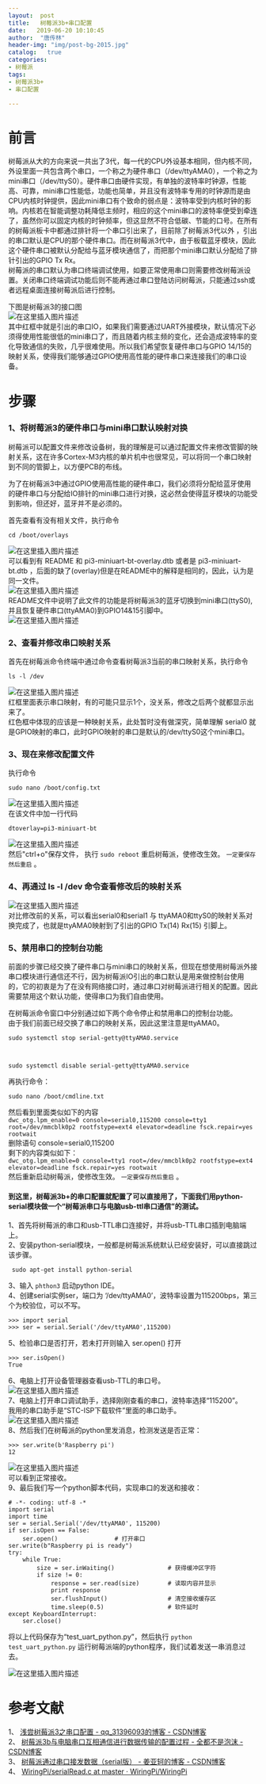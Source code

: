 ```yaml
---
layout:  post
title:   树莓派3b+串口配置
date:   2019-06-20 10:10:45
author:  "唐传林"
header-img: "img/post-bg-2015.jpg"
catalog:   true
categories:
- 树莓派                                                                    
tags:
- 树莓派3b+
- 串口配置

---
```

#  前言

树莓派从大的方向来说一共出了3代，每一代的CPU外设基本相同，但内核不同，外设里面一共包含两个串口，一个称之为硬件串口（/dev/ttyAMA0），一个称之为mini串口（/dev/ttyS0）。硬件串口由硬件实现，有单独的波特率时钟源，性能高、可靠，mini串口性能低，功能也简单，并且没有波特率专用的时钟源而是由CPU内核时钟提供，因此mini串口有个致命的弱点是：波特率受到内核时钟的影响。内核若在智能调整功耗降低主频时，相应的这个mini串口的波特率便受到牵连了，虽然你可以固定内核的时钟频率，但这显然不符合低碳、节能的口号。在所有的树莓派板卡中都通过排针将一个串口引出来了，目前除了树莓派3代以外
，引出的串口默认是CPU的那个硬件串口。而在树莓派3代中，由于板载蓝牙模块，因此这个硬件串口被默认分配给与蓝牙模块通信了，而把那个mini串口默认分配给了排针引出的GPIO
Tx Rx。  
树莓派的串口默认为串口终端调试使用，如要正常使用串口则需要修改树莓派设置。关闭串口终端调试功能后则不能再通过串口登陆访问树莓派，只能通过ssh或者远程桌面连接树莓派后进行控制。

下图是树莓派3的接口图  
![在这里插入图片描述](http://img-blog.csdnimg.cn/20190619210730334.png?x-oss-process=image/watermark,type_ZmFuZ3poZW5naGVpdGk,shadow_10,text_aHR0cHM6Ly9uaWNrdGNsLmJsb2cuY3Nkbi5uZXQ=,size_16,color_FFFFFF,t_70)  
其中红框中就是引出的串口IO，如果我们需要通过UART外接模块，默认情况下必须得使用性能很低的mini串口了，而且随着内核主频的变化，还会造成波特率的变化导致通信的失败，几乎很难使用。所以我们希望恢复硬件串口与GPIO
14/15的映射关系，使得我们能够通过GPIO使用高性能的硬件串口来连接我们的串口设备。

#  步骤

###  1、将树莓派3的硬件串口与mini串口默认映射对换

树莓派可以配置文件来修改设备树，我的理解是可以通过配置文件来修改管脚的映射关系，这在许多Cortex-M3内核的单片机中也很常见，可以将同一个串口映射到不同的管脚上，以方便PCB的布线。

为了在树莓派3中通过GPIO使用高性能的硬件串口，我们必须将分配给蓝牙使用的硬件串口与分配给IO排针的mini串口进行对换，这必然会使得蓝牙模块的功能受到影响，但还好，蓝牙并不是必须的。

首先查看有没有相关文件，执行命令

    
    
    cd /boot/overlays
    

![在这里插入图片描述](http://img-blog.csdnimg.cn/2019061921225323.jpg)  
可以看到有 README 和 pi3-miniuart-bt-overlay.dtb 或者是 pi3-miniuart-bt.dtb
，后面的缺了(overlay)但是在README中的解释是相同的，因此，认为是同一文件。  
![在这里插入图片描述](http://img-blog.csdnimg.cn/2019061921193164.jpg?x-oss-process=image/watermark,type_ZmFuZ3poZW5naGVpdGk,shadow_10,text_aHR0cHM6Ly9uaWNrdGNsLmJsb2cuY3Nkbi5uZXQ=,size_16,color_FFFFFF,t_70)  
README文件中说明了此文件的功能是将树莓派3的蓝牙切换到mini串口(ttyS0),并且恢复硬件串口(ttyAMA0)到GPIO14&15引脚中。  
![在这里插入图片描述](http://img-blog.csdnimg.cn/20190619212048580.png?x-oss-process=image/watermark,type_ZmFuZ3poZW5naGVpdGk,shadow_10,text_aHR0cHM6Ly9uaWNrdGNsLmJsb2cuY3Nkbi5uZXQ=,size_16,color_FFFFFF,t_70)

###  2、查看并修改串口映射关系

首先在树莓派命令终端中通过命令查看树莓派3当前的串口映射关系，执行命令

    
    
    ls -l /dev
    

![在这里插入图片描述](http://img-blog.csdnimg.cn/20190619212348278.png?x-oss-process=image/watermark,type_ZmFuZ3poZW5naGVpdGk,shadow_10,text_aHR0cHM6Ly9uaWNrdGNsLmJsb2cuY3Nkbi5uZXQ=,size_16,color_FFFFFF,t_70)  
红框里面表示串口映射，有的可能只显示1个，没关系，修改之后两个就都显示出来了。  
红色框中体现的应该是一种映射关系，此处暂时没有做深究，简单理解 serial0
就是GPIO映射的串口，此时GPIO映射的串口是默认的/dev/ttyS0这个mini串口。

###  3、现在来修改配置文件

执行命令

    
    
    sudo nano /boot/config.txt
    

![在这里插入图片描述](http://img-blog.csdnimg.cn/20190619212857719.jpg)  
在该文件中加一行代码

    
    
    dtoverlay=pi3-miniuart-bt
    

![在这里插入图片描述](http://img-blog.csdnimg.cn/20190619212916730.jpg?x-oss-process=image/watermark,type_ZmFuZ3poZW5naGVpdGk,shadow_10,text_aHR0cHM6Ly9uaWNrdGNsLmJsb2cuY3Nkbi5uZXQ=,size_16,color_FFFFFF,t_70)  
然后"ctrl+o"保存文件， 执行 ` sudo reboot ` 重启树莓派，使修改生效。 ` 一定要保存然后重启 ` 。

###  4、再通过 ls -l /dev 命令查看修改后的映射关系

![在这里插入图片描述](http://img-blog.csdnimg.cn/20190619213116739.png)  
对比修改前的关系，可以看出serial0和serial1 与 ttyAMA0和ttyS0的映射关系对换完成了，也就是ttyAMA0映射到了引出的GPIO
Tx(14) Rx(15) 引脚上。

###  5、禁用串口的控制台功能

前面的步骤已经交换了硬件串口与mini串口的映射关系，但现在想使用树莓派外接串口模块进行通信还不行，因为树莓派IO引出的串口默认是用来做控制台使用的，它的初衷是为了在没有网络接口时，通过串口对树莓派进行相关的配置。因此需要禁用这个默认功能，使得串口为我们自由使用。

在树莓派命令窗口中分别通过如下两个命令停止和禁用串口的控制台功能。  
由于我们前面已经交换了串口的映射关系，因此这里注意是ttyAMA0。

    
    
    sudo systemctl stop serial-getty@ttyAMA0.service
    
    
    
    sudo systemctl disable serial-getty@ttyAMA0.service
    

再执行命令：

    
    
    sudo nano /boot/cmdline.txt
    

然后看到里面类似如下的内容  
` dwc_otg.lpm_enable=0 console=serial0,115200 console=tty1 root=/dev/mmcblk0p2
rootfstype=ext4 elevator=deadline fsck.repair=yes rootwait `  
删除语句 console=serial0,115200  
剩下的内容类似如下：  
` dwc_otg.lpm_enable=0 console=tty1 root=/dev/mmcblk0p2 rootfstype=ext4
elevator=deadline fsck.repair=yes rootwait `  
然后重新启动树莓派，使修改生效。 ` 一定要保存然后重启 ` 。

####  到这里，树莓派3b+的串口配置就配置了可以直接用了，下面我们用python-serial模块做一个“树莓派串口与电脑usb-ttl串口通信”的测试。

1、首先将树莓派的串口和usb-TTL串口连接好，并将usb-TTL串口插到电脑端上。  
2、安装python-serial模块，一般都是树莓派系统默认已经安装好，可以直接跳过该步骤。

    
    
     sudo apt-get install python-serial  
    

3、输入 ` phthon3 ` 启动python IDE。  
4、创建serial实例ser，端口为 ‘/dev/ttyAMA0’，波特率设置为115200bps，第三个为校验位，可以不写。

    
    
    >>> import serial
    >>> ser = serial.Serial('/dev/ttyAMA0',115200)
    

5、检验串口是否打开，若未打开则输入 ser.open() 打开

    
    
    >>> ser.isOpen()  
    True 
    

6、电脑上打开设备管理器查看usb-TTL的串口号。  
![在这里插入图片描述](http://img-blog.csdnimg.cn/20190619215016139.png?x-oss-process=image/watermark,type_ZmFuZ3poZW5naGVpdGk,shadow_10,text_aHR0cHM6Ly9uaWNrdGNsLmJsb2cuY3Nkbi5uZXQ=,size_16,color_FFFFFF,t_70)  
7、电脑上打开串口调试助手，选择刚刚查看的串口，波特率选择“115200”。  
我用的串口助手是“STC-ISP下载软件”里面的串口助手。  
![在这里插入图片描述](http://img-blog.csdnimg.cn/20190620094101739.png?x-oss-process=image/watermark,type_ZmFuZ3poZW5naGVpdGk,shadow_10,text_aHR0cHM6Ly9uaWNrdGNsLmJsb2cuY3Nkbi5uZXQ=,size_16,color_FFFFFF,t_70)  
8、然后我们在树莓派的python里发消息，检测发送是否正常：

    
    
    >>> ser.write(b'Raspberry pi')
    12
    

![在这里插入图片描述](http://img-blog.csdnimg.cn/2019062009452744.png?x-oss-process=image/watermark,type_ZmFuZ3poZW5naGVpdGk,shadow_10,text_aHR0cHM6Ly9uaWNrdGNsLmJsb2cuY3Nkbi5uZXQ=,size_16,color_FFFFFF,t_70)  
可以看到正常接收。  
9、最后我们写一个python脚本代码，实现串口的发送和接收：

    
    
    # -*- coding: utf-8 -*
    import serial
    import time
    ser = serial.Serial('/dev/ttyAMA0', 115200)
    if ser.isOpen == False:
        ser.open()                # 打开串口
    ser.write(b"Raspberry pi is ready")
    try:
        while True:
            size = ser.inWaiting()               # 获得缓冲区字符
            if size != 0:
                response = ser.read(size)        # 读取内容并显示
                print response        
                ser.flushInput()                 # 清空接收缓存区
                time.sleep(0.5)                  # 软件延时
    except KeyboardInterrupt:
        ser.close()
    

将以上代码保存为“test_uart_python.py”，然后执行 ` python test_uart_python.py `
运行树莓派端的python程序，我们试着发送一串消息过去。

![在这里插入图片描述](http://img-blog.csdnimg.cn/20190620100851991.gif)

#  参考文献

1、 [ 浅尝树莓派3之串口配置 - qq_31396093的博客 - CSDN博客](http://blog.csdn.net/qq_31396093/article/details/58640995)  
2、 [ 树莓派3b与电脑串口互相通信进行数据传输的配置过程 - 全都不是泡沫 - CSDN博客](http://blog.csdn.net/qq_36326623/article/details/79780061)  
3、 [ 树莓派通过串口接发数据（serial版） - 姜亚轲的博客 - CSDN博客](http://blog.csdn.net/weixin_41656968/article/details/80085836)  
4、 [ WiringPi/serialRead.c at master · WiringPi/WiringPi](http://github.com/WiringPi/WiringPi/blob/master/examples/serialRead.c)

